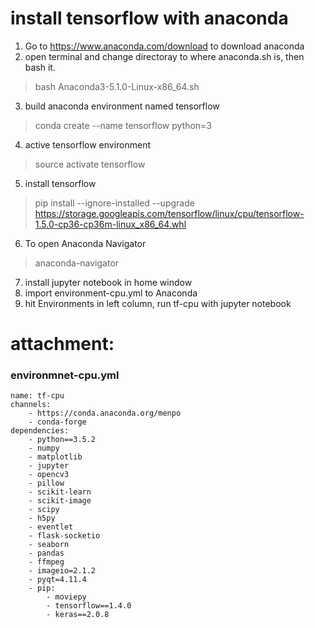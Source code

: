 # install tensorflow with anaconda
1. Go to https://www.anaconda.com/download to download anaconda  
2. open terminal and change directoray to where anaconda.sh is, then bash it.  
> bash Anaconda3-5.1.0-Linux-x86_64.sh
3. build anaconda environment named tensorflow
> conda create --name tensorflow python=3
4. active tensorflow environment
> source activate tensorflow
5. install tensorflow
> pip install --ignore-installed --upgrade https://storage.googleapis.com/tensorflow/linux/cpu/tensorflow-1.5.0-cp36-cp36m-linux_x86_64.whl
6. To open Anaconda Navigator
> anaconda-navigator
7. install jupyter notebook in home window
8. import environment-cpu.yml to Anaconda
9. hit Environments in left column, run tf-cpu with jupyter notebook

# attachment:
### environmnet-cpu.yml
```
name: tf-cpu
channels:
    - https://conda.anaconda.org/menpo
    - conda-forge
dependencies:
    - python==3.5.2
    - numpy
    - matplotlib
    - jupyter
    - opencv3
    - pillow
    - scikit-learn
    - scikit-image
    - scipy
    - h5py
    - eventlet
    - flask-socketio
    - seaborn
    - pandas
    - ffmpeg
    - imageio=2.1.2
    - pyqt=4.11.4
    - pip:
        - moviepy
        - tensorflow==1.4.0
        - keras==2.0.8
```
